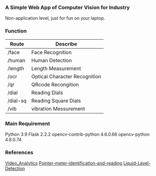### A Simple Web App of Computer Vision for Industry
Non-application level, just for fun on your laptop.

### Function
|Route|Describe|
|---|---|
|/face|         Face Recognition|
|/human|        Human Detection|
|/length|       Length Measurement|
|/ocr|          Optical Character Recognition|
|/qr|           QRcode Recongition|
|/dial|         Reading Dials|
|/dial-sq|      Reading Square Dials|
|/vib|          vibration Messurement|

### Main Requirement
Python                  3.9
Flask                   2.2.2
opencv-contrib-python   4.6.0.66
opencv-python           4.8.0.74

### References
[Video_Analytics](https://github.com/mfkiwl/Video_Analytics)
[Pointer-meter-identification-and-reading](https://github.com/CherryXuan/Pointer-meter-identification-and-reading)
[Liquid-Level-Detection](https://github.com/Wibblist/Liquid-Level-Detection)